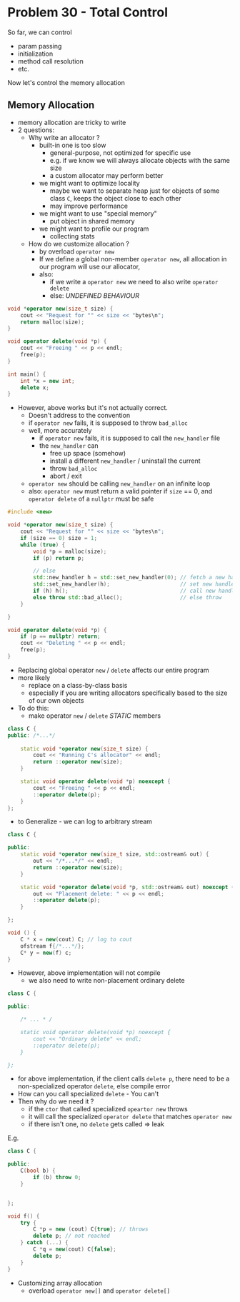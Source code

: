 # Problem 30 - Total Control 

So far, we can control 
- param passing 
- initialization
- method call resolution 
- etc. 

Now let's control the memory allocation

## Memory Allocation 
- memory allocation are tricky to write 
- 2 questions:
    - Why write an allocator ? 
        - built-in one is too slow 
            - general-purpose, not optimized for specific use 
            - e.g. if we know we will always allocate objects with the same size 
            - a custom allocator may perform better 
        - we might want to optimize locality 
            - maybe we want to separate heap just for objects of some class `C`, keeps the object close to each other 
            - may improve performance 
        - we might want to use "special memory"
            - put object in shared memory 
        - we might want to profile our program 
            - collecting stats 
    - How do we customize allocation ? 
        - by overload `operator new` 
        - If we define a global non-member `operator new`, all allocation in our program will use our allocator, 
        - also:
            - if we write a `operator new` we need to also write `operator delete` 
            - else: *UNDEFINED BEHAVIOUR* 


``` C++
void *operator new(size_t size) {
    cout << "Request for "" << size << "bytes\n";
    return malloc(size);
}

void operator delete(void *p) {
    cout << "Freeing " << p << endl;
    free(p);
}

int main() {
    int *x = new int;
    delete x;
}
```


- However, above works but it's not actually correct.
    - Doesn't address to the convention
    - if `operator new` fails, it is supposed to throw `bad_alloc` 
    - well, more accurately
        - if `operator new` fails, it is supposed to call the `new_handler` file 
        - the `new_handler` can 
            - free up space (somehow)
            - install a different `new_handler` / uninstall the current 
            - throw `bad_alloc`
            - abort / exit 
    - `operator new` should be calling `new_handler` on an infinite loop 
    - also: `operator new` must return a valid pointer if `size` == 0, and `operator delete` of a `nullptr` must be safe


``` C++
#include <new>

void *operator new(size_t size) {
    cout << "Request for "" << size << "bytes\n";
    if (size == 0) size = 1;
    while (true) {
        void *p = malloc(size);
        if (p) return p;

        // else 
        std::new_handler h = std::set_new_handler(0); // fetch a new handler 
        std::set_new_handler(h);                      // set new handler 
        if (h) h();                                   // call new handler if it is valid 
        else throw std::bad_alloc();                  // else throw 
    }

}

void operator delete(void *p) {
    if (p == nullptr) return;
    cout << "Deleting " << p << endl;
    free(p);
}

```

- Replacing global operator `new` / `delete` affects our entire program 
- more likely 
    - replace on a class-by-class basis 
    - especially if you are writing allocators specifically based to the size of our own objects 
- To do this: 
    - make operator `new` / `delete` *STATIC* members 

``` C++
class C {
public: /*...*/
    
    static void *operator new(size_t size) {
        cout << "Running C's allocator" << endl;
        return ::operator new(size);
    }

    static void operator delete(void *p) noexcept { 
        cout << "Freeing " << p << endl;
        ::operator delete(p);
    }
};
```

- to Generalize - we can log to arbitrary stream 

``` C++
class C {

public:
    static void *operator new(size_t size, std::ostream& out) {
        out << "/*...*/" << endl;
        return ::operator new(size);
    }

    static void *operator delete(void *p, std::ostream& out) noexcept {
        out << "Placement delete: " << p << endl;
        ::operator delete(p);
    }   

};

void () {
    C * x = new(cout) C; // log to cout 
    ofstream f{/*...*/};
    C* y = new(f) c; 
}
```

- However, above implementation will not compile 
    - we also need to write non-placement ordinary delete 

``` C++
class C {

public:

    /* ... * /

    static void operator delete(void *p) noexcept {
        cout << "Ordinary delete" << endl;
        ::operator delete(p);
    }

};
```


- for above implementation, if the client calls `delete p`, there need to be a non-specialized operator `delete`, else compile error 
- How can you call specialized `delete` - You can't 
- Then why do we need it ?  
    - if the `ctor` that called specialized `opeartor new` throws 
    - it will call the specialized `operator delete` that matches `operator new` 
    - if there isn't one, no `delete` gets called => leak 


E.g.

``` C++
class C {

public:
    C(bool b) {
        if (b) throw 0;
    }


};

void f() {
    try {
        C *p = new (cout) C{true}; // throws 
        delete p; // not reached 
    } catch (...) {
        C *q = new(cout) C{false};
        delete p;
    }
}
```


- Customizing array allocation 
    - overload `operator new[]` and `operator delete[]` 









